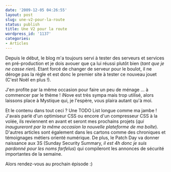 ```yaml
---
date: '2009-12-05 04:26:55'
layout: post
slug: une-v2-pour-la-route
status: publish
title: Une V2 pour la route
wordpress_id: '1137'
categories:
- Articles
---
```





Depuis le début, le blog m'a toujours servi à tester des serveurs et services en pré-production et je dois avouer que ça lui réussi plutôt bien (_tant que je ne casse rien_). Etant forcé de changer de serveur pour le boulot, il ne déroge pas la règle et est donc le premier site à tester ce nouveau jouet (C'est Noël en plus !).




J'en profite par la même occasion pour faire un peu de ménage ... à commencer par le thème ! iNove est très sympa mais trop utilisé, alors laissons place à Mystique qui, je l'espère, vous plaira autant qu'à moi.




Et le contenu dans tout ceci ? Une TODO List longue comme ma jambe ! J'avais parlé d'un optimiseur CSS ou encore d'un compresseur CSS à la volée, ils reviennent en avant et seront mes prochains projets (_qui inaugureront par la même occasion la nouvelle plateforme de ma boîte_). D'autres articles sont également dans les cartons comme des chroniques et témoignages métiers orienté numérique. De plus, le Patch Day va donner naissance aux 3S (Sunday Security Summary, _il est 4h donc je suis pardonné pour les noms farfelus_) qui compileront les annonces de sécurité importantes de la semaine.




Alors rendez-vous au prochain épisode :)



